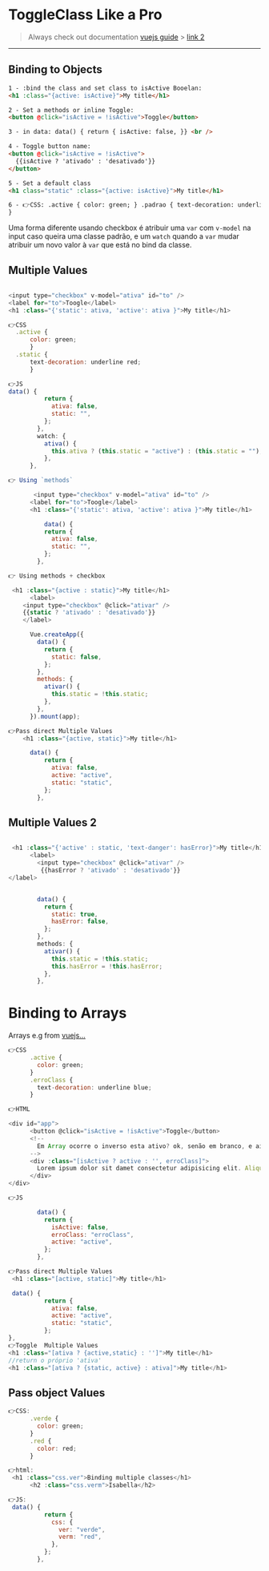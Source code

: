 # ToggleClass Like a Pro

> Always check out documentation
> [vuejs guide](https://vuejs.org/guide/essentials/class-and-style.html#binding-html-classes) > [link 2](https://renatello.com/vue-js-toggle-class/)

<hr>

## Binding to Objects

```html
1 - :bind the class and set class to isActive Booelan:
<h1 :class="{active: isActive}">My title</h1>

2 - Set a methods or inline Toggle:
<button @click="isActive = !isActive">Toggle</button>

3 - in data: data() { return { isActive: false, }} <br />

4 - Toggle button name:
<button @click="isActive = !isActive">
  {{isActive ? 'ativado' : 'desativado'}}
</button>

5 - Set a default class
<h1 class="static" :class="{active: isActive}">My title</h1>

6 - 👉CSS: .active { color: green; } .padrao { text-decoration: underline blue;
}
```

Uma forma diferente usando checkbox é atribuir uma `var` com `v-model` na input caso queira uma classe padrão, e um `watch` quando a `var` mudar atribuir um novo valor à `var` que está no bind da classe.

## Multiple Values

```js

<input type="checkbox" v-model="ativa" id="to" />
<label for="to">Toogle</label>
<h1 :class="{'static': ativa, 'active': ativa }">My title</h1>

👉CSS
  .active {
      color: green;
      }
  .static {
      text-decoration: underline red;
      }

👉JS
data() {
          return {
            ativa: false,
            static: "",
          };
        },
        watch: {
          ativa() {
            this.ativa ? (this.static = "active") : (this.static = "");
          },
      },

👉 Using `methods`

       <input type="checkbox" v-model="ativa" id="to" />
      <label for="to">Toogle</label>
      <h1 :class="{'static': ativa, 'active': ativa }">My title</h1>

          data() {
          return {
            ativa: false,
            static: "",
          };
        },

👉 Using methods + checkbox

 <h1 :class="{active : static}">My title</h1>
      <label>
    <input type="checkbox" @click="ativar" />
    {{static ? 'ativado' : 'desativado'}}
    </label>

      Vue.createApp({
        data() {
          return {
            static: false,
          };
        },
        methods: {
          ativar() {
            this.static = !this.static;
          },
        },
      }).mount(app);

👉Pass direct Multiple Values
    <h1 :class="{active, static}">My title</h1>

      data() {
          return {
            ativa: false,
            active: "active",
            static: "static",
          };
        },
```

## Multiple Values 2

```js

 <h1 :class="{'active' : static, 'text-danger': hasError}">My title</h1>
      <label>
        <input type="checkbox" @click="ativar" />
         {{hasError ? 'ativado' : 'desativado'}}
</label>


        data() {
          return {
            static: true,
            hasError: false,
          };
        },
        methods: {
          ativar() {
            this.static = !this.static;
            this.hasError = !this.hasError;
          },
        },
```

# Binding to Arrays

Arrays e.g from [vuejs...](https://vuejs.org/guide/essentials/class-and-style.html#binding-html-classes)

```js
👉CSS
      .active {
        color: green;
      }
      .erroClass {
        text-decoration: underline blue;
      }

👉HTML

<div id="app">
      <button @click="isActive = !isActive">Toggle</button>
      <!--
        Em Array ocorre o inverso esta ativo? ok, senão em branco, e ainda a classe default é erroClass
      -->
      <div :class="[isActive ? active : '', erroClass]">
        Lorem ipsum dolor sit damet consectetur adipisicing elit. Aliquid odio
      </div>
</div>

👉JS

        data() {
          return {
            isActive: false,
            erroClass: "erroClass",
            active: "active",
          };
        },

👉Pass direct Multiple Values
 <h1 :class="[active, static]">My title</h1>

 data() {
          return {
            ativa: false,
            active: "active",
            static: "static",
          };
},
👉Toggle  Multiple Values
<h1 :class="[ativa ? {active,static} : '']">My title</h1>
//return o próprio 'ativa'
<h1 :class="[ativa ? {static, active} : ativa]">My title</h1>
```

## Pass object Values

```js
👉CSS:
      .verde {
        color: green;
      }
      .red {
        color: red;
      }

👉html:
 <h1 :class="css.ver">Binding multiple classes</h1>
      <h2 :class="css.verm">Isabella</h2>

👉JS:
 data() {
          return {
            css: {
              ver: "verde",
              verm: "red",
            },
          };
        },

```
